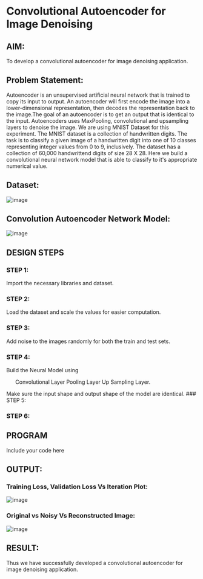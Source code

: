 # Convolutional Autoencoder for Image Denoising

## AIM:

To develop a convolutional autoencoder for image denoising application.

## Problem Statement:
Autoencoder is an unsupervised artificial neural network that is trained to copy its input to output. An autoencoder will first encode the image into a lower-dimensional representation, then decodes the representation back to the image.The goal of an autoencoder is to get an output that is identical to the input. Autoencoders uses MaxPooling, convolutional and upsampling layers to denoise the image.
We are using MNIST Dataset for this experiment. The MNIST dataset is a collection of handwritten digits. The task is to classify a given image of a handwritten digit into one of 10 classes representing integer values from 0 to 9, inclusively. The dataset has a collection of 60,000 handwrittend digits of size 28 X 28. Here we build a convolutional neural network model that is able to classify to it's appropriate numerical value.
## Dataset:
![image](https://github.com/SOMEASVAR/convolutional-denoising-autoencoder/assets/93434149/6de7938a-5953-477e-b617-2fd13947b317)


## Convolution Autoencoder Network Model:

![image](https://github.com/SOMEASVAR/convolutional-denoising-autoencoder/assets/93434149/276b4852-4987-47bb-b246-976205dc76c4)


## DESIGN STEPS

### STEP 1:
Import the necessary libraries and dataset.
### STEP 2:
Load the dataset and scale the values for easier computation.
### STEP 3:
Add noise to the images randomly for both the train and test sets.
### STEP 4:
Build the Neural Model using
<ul>
Convolutional Layer
Pooling Layer
Up Sampling Layer.</ul>
Make sure the input shape and output shape of the model are identical.
### STEP 5:

### STEP 6:



## PROGRAM

Include your code here

## OUTPUT:

### Training Loss, Validation Loss Vs Iteration Plot:

![image](https://github.com/SOMEASVAR/convolutional-denoising-autoencoder/assets/93434149/cbb6f0b8-c727-44b5-a9a5-6532130b12f8)


### Original vs Noisy Vs Reconstructed Image:

![image](https://github.com/SOMEASVAR/convolutional-denoising-autoencoder/assets/93434149/8babed85-86dc-422a-8d7b-f673ae56fe7e)




## RESULT:
Thus we have successfully developed a convolutional autoencoder for image denoising application.
